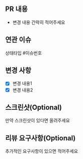 ## PR 내용

- 변경 내용 간략히 적어주세요

## 연관 이슈

상태타입 #이슈번호

## 변경 사항

- [x] 변경 내용1
- [x] 변경 내용2

## 스크린샷(Optional)

만약 스크린샷이 있다면 올려주세요

## 리뷰 요구사항(Optional)

추가적인 요구사항이 있으면 적어주세요
